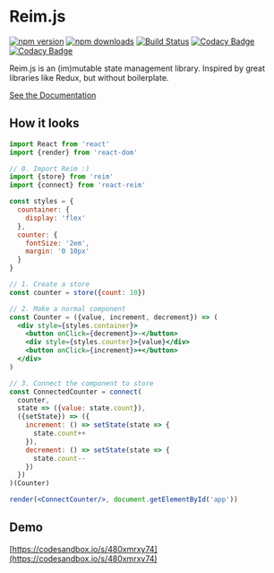 # Reim.js

[![npm version](https://img.shields.io/npm/v/reim.svg)](https://www.npmjs.com/package/reim) [![npm downloads](https://img.shields.io/npm/dm/reim.svg)](https://www.npmjs.com/package/reim) [![Build Status](https://travis-ci.org/IniZio/reim.svg?branch=master)](https://travis-ci.org/IniZio/reim) [![Codacy Badge](https://api.codacy.com/project/badge/Coverage/1560c0832a3a41df8bfe51083fd92c20)](https://www.codacy.com/app/inizio/reim?utm_source=github.com&utm_medium=referral&utm_content=IniZio/reim&utm_campaign=Badge_Coverage) [![Codacy Badge](https://api.codacy.com/project/badge/Grade/1560c0832a3a41df8bfe51083fd92c20)](https://www.codacy.com/project/inizio/reim/dashboard?utm_source=github.com&amp;utm_medium=referral&amp;utm_content=IniZio/reim&amp;utm_campaign=Badge_Grade_Dashboard)

Reim.js is an (im)mutable state management library. Inspired by great libraries like Redux, but without boilerplate.

[See the Documentation](https://reimjs.gitbook.io/reim)

## How it looks

```jsx
import React from 'react'
import {render} from 'react-dom'

// 0. Import Reim :)
import {store} from 'reim'
import {connect} from 'react-reim'

const styles = {
  countainer: {
    display: 'flex'
  },
  counter: {
    fontSize: '2em',
    margin: '0 10px'
  }
}

// 1. Create a store
const counter = store({count: 10})

// 2. Make a normal component
const Counter = ({value, increment, decrement}) => (
  <div style={styles.container}>
    <button onClick={decrement}>-</button>
    <div style={styles.counter}>{value}</div>
    <button onClick={increment}>+</button>
  </div>
)

// 3. Connect the component to store
const ConnectedCounter = connect(
  counter,
  state => ({value: state.count}),
  ({setState}) => ({
    increment: () => setState(state => {
      state.count++
    }),
    decrement: () => setState(state => {
      state.count--
    })
  })
)(Counter)

render(<ConnectCounter/>, document.getElementById('app'))
```

## Demo

[https://codesandbox.io/s/480xmrxy74](https://codesandbox.io/s/480xmrxy74)

